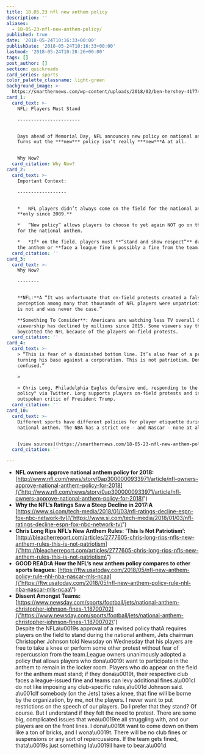 ```yaml
---
title: 18.05.23 nfl new anthem policy
description: ''
aliases:
  - 18-05-23-nfl-new-anthem-policy/
published: true
date: '2018-05-24T10:16:33+00:00'
publishDate: '2018-05-24T10:16:33+00:00'
lastmod: '2018-05-24T10:28:26+00:00'
tags: []
post_author: []
section: quickreads
card_series: sports
color_palette_classname: light-green
background_image: >-
  https://smarthernews.com/wp-content/uploads/2018/02/ben-hershey-417746-360x360.jpg
card_1:
  card_text: >-
    NFL: Players Must Stand

    -----------------------


    Days ahead of Memorial Day, NFL announces new policy on national anthem.
    Turns out the ***new*** policy isn’t really ***new***A at all.


    Why Now?
  card_citation: Why Now?
card_2:
  card_text: >-
    Important Context:

    ------------------


    *   NFL players didn’t always come on the field for the national anthem –
    **only since 2009.**

    *   “New policy” allows players to choose to yet again NOT go on the field
    for the national anthem.

    *   *If* on the field, players must **“stand and show respect”** during
    the anthem or **face a league fine & possibly a fine from the team.**
  card_citation: ''
card_3:
  card_text: >-
    Why Now?

    --------


    **NFL:**A “It was unfortunate that on-field protests created a false
    perception among many that thousands of NFL players were unpatriotic. This
    is not and was never the case.”  

    **Something To Consider**: Americans are watching less TV overall & NFL
    viewership has declined by millions since 2015. Some viewers say they
    boycotted the NFL because of the players on-field protests.
  card_citation: ''
card_4:
  card_text: >-
    > “This is fear of a diminished bottom line. It’s also fear of a president
    turning his base against a corporation. This is not patriotism. Don’t get it
    confused.”

    > 

    > Chris Long, Philadelphia Eagles defensive end, responding to the "new
    policy" via Twitter. Long supports players on-field protests and is an
    outspoken critic of President Trump.
  card_citation: ''
card_10:
  card_text: >-
    Different sports have different policies for player etiquette during the
    national anthem. The NBA has a strict one - and Nascar - none at all.


    [view sources](https://smarthernews.com/18-05-23-nfl-new-anthem-policy/)
  card_citation: ''

---
```

*   **NFL owners approve national anthem policy for 2018:** [http://www.nfl.com/news/story/0ap3000000933971/article/nfl-owners-approve-national-anthem-policy-for-2018](\"http://www.nfl.com/news/story/0ap3000000933971/article/nfl-owners-approve-national-anthem-policy-for-2018\")
*   **Why the NFL’s Ratings Saw a Steep Decline in 2017:A** [https://www.si.com/tech-media/2018/01/03/nfl-ratings-decline-espn-fox-nbc-network-tv](\"https://www.si.com/tech-media/2018/01/03/nfl-ratings-decline-espn-fox-nbc-network-tv\")
*   **Chris Long Rips NFL’s New Anthem Rules: ‘This Is Not Patriotism’:** [http://bleacherreport.com/articles/2777605-chris-long-rips-nfls-new-anthem-rules-this-is-not-patriotism](\"http://bleacherreport.com/articles/2777605-chris-long-rips-nfls-new-anthem-rules-this-is-not-patriotism\")
*   **GOOD READ:A How the NFL’s new anthem policy compares to other sports leagues:** [https://ftw.usatoday.com/2018/05/nfl-new-anthem-policy-rule-nhl-nba-nascar-mls-ncaa](\"https://ftw.usatoday.com/2018/05/nfl-new-anthem-policy-rule-nhl-nba-nascar-mls-ncaa\")
*   **Dissent Amongst Teams:** [https://www.newsday.com/sports/football/jets/national-anthem-christopher-johnson-fines-1.18700702](\"https://www.newsday.com/sports/football/jets/national-anthem-christopher-johnson-fines-1.18700702\")  
    Despite the NFLa\\u0019s approval of a revised policy thatA requires players on the field to stand during the national anthem, Jets chairman Christopher Johnson told Newsday on Wednesday that his players are free to take a knee or perform some other protest without fear of repercussion from the team.League owners unanimously adopted a policy that allows players who dona\\u0019t want to participate in the anthem to remain in the locker room. Players who do appear on the field for the anthem must stand; if they dona\\u0019t, their respective club faces a league-issued fine and teams can levy additional fines.a\\u001cI do not like imposing any club-specific rules,a\\u001d Johnson said. a\\u001cIf somebody \[on the Jets\] takes a knee, that fine will be borne by the organization, by me, not the players. I never want to put restrictions on the speech of our players. Do I prefer that they stand? Of course. But I understand if they felt the need to protest. There are some big, complicated issues that wea\\u0019re all struggling with, and our players are on the front lines. I dona\\u0019t want to come down on them like a ton of bricks, and I wona\\u0019t. There will be no club fines or suspensions or any sort of repercussions. If the team gets fined, thata\\u0019s just something Ia\\u0019ll have to bear.a\\u001d